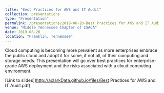 ```yaml
---
title: "Best Practices for AWS and IT Audit"
collection: presentations
type: "Presentation"
permalink: /presentations/2019-08-20-Best Practices for AWS and IT Audit
venue: "Middle Tennessee Chapter of ISACA"
date: 2019-08-20
location: "Franklin, Tennessee"
---
```


​Cloud computing is becoming more prevalent as more enterprises embrace the public cloud and adopt it for some, if not all, of their computing and storage needs. This presentation will go over best practices for enterprise-grade AWS deployment and the risks associated with a cloud computing environment.

[Link to slides](http://aclarkData.github.io/files/Best Practices for AWS and IT Audit.pdf)
